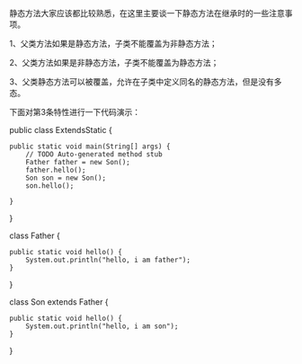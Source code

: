  静态方法大家应该都比较熟悉，在这里主要谈一下静态方法在继承时的一些注意事项。

1、父类方法如果是静态方法，子类不能覆盖为非静态方法；

2、父类方法如果是非静态方法，子类不能覆盖为静态方法；

3、父类静态方法可以被覆盖，允许在子类中定义同名的静态方法，但是没有多态。

下面对第3条特性进行一下代码演示：


public class ExtendsStatic {

	public static void main(String[] args) {
		// TODO Auto-generated method stub
		Father father = new Son();
		father.hello();
		Son son = new Son();
		son.hello();

	}

}

class Father {
	
	public static void hello() {
		System.out.println("hello, i am father");
	}
}

class Son extends Father {
	
	public static void hello() {
		System.out.println("hello, i am son");
	}
}